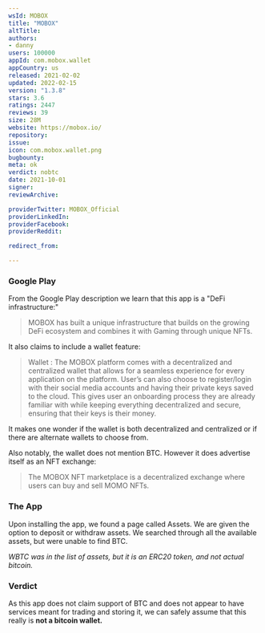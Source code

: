 ```yaml
---
wsId: MOBOX
title: "MOBOX"
altTitle: 
authors:
- danny
users: 100000
appId: com.mobox.wallet
appCountry: us
released: 2021-02-02
updated: 2022-02-15
version: "1.3.8"
stars: 3.6
ratings: 2447
reviews: 39
size: 28M
website: https://mobox.io/
repository: 
issue: 
icon: com.mobox.wallet.png
bugbounty: 
meta: ok
verdict: nobtc
date: 2021-10-01
signer: 
reviewArchive:

providerTwitter: MOBOX_Official
providerLinkedIn: 
providerFacebook: 
providerReddit: 

redirect_from:

---
```


### Google Play
From the Google Play description we learn that this app is a "DeFi infrastructure:"

> MOBOX has built a unique infrastructure that builds on the growing DeFi ecosystem and combines it with Gaming through unique NFTs.

It also claims to include a wallet feature:

> Wallet : The MOBOX platform comes with a decentralized and centralized wallet that allows for a seamless experience for every application on the platform. User’s can also choose to register/login with their social media accounts and having their private keys saved to the cloud. This gives user an onboarding process they are already familiar with while keeping everything decentralized and secure, ensuring that their keys is their money.

It makes one wonder if the wallet is both decentralized and centralized or if there are alternate wallets to choose from.

Also notably, the wallet does not mention BTC. However it does advertise itself as an NFT exchange:

> The MOBOX NFT marketplace is a decentralized exchange where users can buy and sell MOMO NFTs.

### The App
Upon installing the app, we found a page called Assets. We are given the option to deposit or withdraw assets. We searched through all the available assets, but were unable to find BTC.

_WBTC was in the list of assets, but it is an ERC20 token, and not actual bitcoin._

### Verdict
As this app does not claim support of BTC and does not appear to have services meant for trading and storing it, we can safely assume that this really is **not a bitcoin wallet.**
